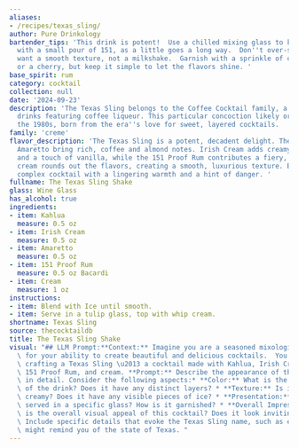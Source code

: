 ```yaml
---
aliases:
- /recipes/texas_sling/
author: Pure Drinkology
bartender_tips: 'This drink is potent!  Use a chilled mixing glass to keep it cool.  Start
  with a small pour of 151, as a little goes a long way.  Don''t over-shake - you
  want a smooth texture, not a milkshake.  Garnish with a sprinkle of cocoa powder
  or a cherry, but keep it simple to let the flavors shine. '
base_spirit: rum
category: cocktail
collection: null
date: '2024-09-23'
description: 'The Texas Sling belongs to the Coffee Cocktail family, a category of
  drinks featuring coffee liqueur. This particular concoction likely originated in
  the 1980s, born from the era''s love for sweet, layered cocktails.  '
family: 'creme'
flavor_description: 'The Texas Sling is a potent, decadent delight. The Kahlua and
  Amaretto bring rich, coffee and almond notes. Irish Cream adds creamy sweetness
  and a touch of vanilla, while the 151 Proof Rum contributes a fiery, boozy kick.  The
  cream rounds out the flavors, creating a smooth, luxurious texture. Expect a rich,
  complex cocktail with a lingering warmth and a hint of danger. '
fullname: The Texas Sling Shake
glass: Wine Glass
has_alcohol: true
ingredients:
- item: Kahlua
  measure: 0.5 oz
- item: Irish Cream
  measure: 0.5 oz
- item: Amaretto
  measure: 0.5 oz
- item: 151 Proof Rum
  measure: 0.5 oz Bacardi
- item: Cream
  measure: 1 oz
instructions:
- item: Blend with Ice until smooth.
- item: Serve in a tulip glass, top with whip cream.
shortname: Texas Sling
source: thecocktaildb
title: The Texas Sling Shake
visual: "## LLM Prompt:**Context:** Imagine you are a seasoned mixologist, renowned\
  \ for your ability to create beautiful and delicious cocktails.  You've just finished\
  \ crafting a Texas Sling \u2013 a cocktail made with Kahlua, Irish Cream, Amaretto,\
  \ 151 Proof Rum, and cream. **Prompt:** Describe the appearance of the Texas Sling\
  \ in detail. Consider the following aspects:* **Color:** What is the overall color\
  \ of the drink? Does it have any distinct layers? * **Texture:** Is it smooth and\
  \ creamy? Does it have any visible pieces of ice? * **Presentation:** Is the drink\
  \ served in a specific glass? How is it garnished? * **Overall Impression:** What\
  \ is the overall visual appeal of this cocktail? Does it look inviting and delicious?**Bonus:**\
  \ Include specific details that evoke the Texas Sling name, such as elements that\
  \ might remind you of the state of Texas. "
---
```



